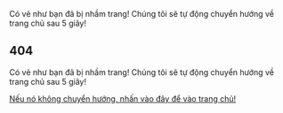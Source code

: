 <html>
<body>
    <div id="counter">Có vẻ như bạn đã bị nhầm trang! Chúng tôi sẽ tự động chuyển hướng về trang chủ sau 5 giây!</div>
    <script>
        setInterval(function() {
            var div = document.querySelector("#counter");
            var count = div.textContent * 1 - 1;
            div.textContent = count;
            if (count <= 0) {
                window.location.replace("https://example.com");
            }
        }, 1000);
    </script>
</body>
</html>

## 404

Có vẻ như bạn đã bị nhầm trang! Chúng tôi sẽ tự động chuyển hướng về trang chủ sau 5 giây!

<p><a href="http://bachle2000.github.io/">Nếu nó không chuyển hướng, nhấn vào đây để vào trang chủ!</a></p>


